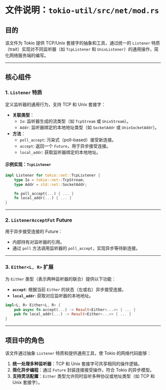# 文件说明：`tokio-util/src/net/mod.rs`

## 目的
该文件为 Tokio 提供 TCP/Unix 套接字的抽象和工具，通过统一的 `Listener` 特质（trait）实现对不同监听器（如 `TcpListener` 和 `UnixListener`）的通用操作，简化网络服务端的编写。

---

## 核心组件

### 1. **`Listener` 特质**
定义监听器的通用行为，支持 TCP 和 Unix 套接字：
- **关联类型**：
  - `Io`: 监听器生成的流类型（如 `TcpStream` 或 `UnixStream`）。
  - `Addr`: 监听器绑定的本地地址类型（如 `SocketAddr` 或 `UnixSocketAddr`）。
- **方法**：
  - `poll_accept`: 污染式（poll-based）接受新连接。
  - `accept`: 返回一个 `Future`，用于异步接受连接。
  - `local_addr`: 获取监听器绑定的本地地址。

#### 示例实现：`TcpListener`
```rust
impl Listener for tokio::net::TcpListener {
    type Io = tokio::net::TcpStream;
    type Addr = std::net::SocketAddr;

    fn poll_accept(...) { ... }
    fn local_addr(...) { ... }
}
```

---

### 2. **`ListenerAcceptFut` Future**
用于异步接受连接的 Future：
- 内部持有对监听器的引用。
- 通过 `poll` 方法调用监听器的 `poll_accept`，实现异步等待新连接。

---

### 3. **`Either<L, R>` 扩展**
为 `Either` 类型（表示两种监听器的联合）提供以下功能：
- **`accept`**: 根据当前 `Either` 的状态（左或右）异步接受连接。
- **`local_addr`**: 获取对应监听器的本地地址。

```rust
impl<L, R> Either<L, R> {
    pub async fn accept(...) -> Result<Either<...>> { ... }
    pub fn local_addr(...) -> Result<Either<...>> { ... }
}
```

---

## 项目中的角色
该文件通过抽象 `Listener` 特质和提供通用工具，使 Tokio 的网络代码能够：
1. **统一处理多种监听器**：TCP 和 Unix 套接字可共享相同的操作逻辑。
2. **简化异步编程**：通过 `Future` 封装连接接受操作，符合 Tokio 的异步模型。
3. **支持灵活配置**：`Either` 类型允许同时监听多种协议或地址类型（如 TCP 和 Unix 套接字）。
